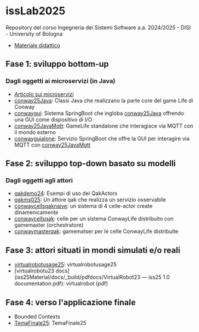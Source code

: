 # issLab2025
Repository del corso Ingegneria dei Sistemi Software a.a. 2024/2025 - DISI - University of Bologna
  * [Materiale didattico](iss25Material/docs/_build/html)

<h2 id="Fase1">Fase 1: sviluppo bottom-up</h2>   <!-- comment: ancora personalizzata](https://github.com/anatali/issLab2025/Fase1) -->

### Dagli oggetti ai microservizi (in Java)
  * [Articolo sui microservizi](iss25Material/docs/_build/html/_static/msoIEEE.pdf)
  * [conway25Java](conway25Java): Classi Java che realizzano la parte core del game Life di Conway
  * [conwaygui](conwaygui): Sistema SpringBoot che ingloba [conway25Java](conway25Java) offrendo una GUI come dispositivo di I/O
  * [conway25JavaMqtt](conway25JavaMqtt): GameLife standalone che interagisce via MQTT con il mondo esterno
  * [conwayguialone](conwayguialone): Servizio SpringBoot che offre la GUI per interagire via MQTT con [conway25JavaMqtt](conway25JavaMqtt)  


<h2 id="Fase2">Fase 2: sviluppo top-down basato su modelli</h2> 

### Dagli oggetti agli attori 

 * [qakdemo24](qakdemo24): Esempi di uso dei QakActors
 * [qakms025](qakms025): Un attore qak che realizza un servizio osservabile
 * [conwaycellsqaknaive](conwaycellsqaknaive): un sistema di 4 celle-actor create dinamenicamente
 * [conwaycellsqak](conwaycellsqak): celle per un sistema ConwayLife distribuito con gamemaster (orchestratore)
 * [conwaymasterqak](conwaymasterqak): gamematser per le celle  ConwayLife distribuite


<h2 id="Fase2">Fase 3: attori situati in mondi simulati e/o reali</h2> 
 
 * [virtualrobotusage25](virtualrobotusage25): virtualrobotusage25
 * [virtualrobotu23 docs](iss25Material/docs/_build/pdfdocs/VirtualRobot23 — iss25 1.0 documentation.pdf): virtualrobot (pdf)

<h2 id="Fase2">Fase 4: verso l'applicazione finale</h2> 

 *   Bounded Contexts
 * [TemaFinale25](iss25Material/docs/_build/html/TemaFinale25.html): TemaFinale25
